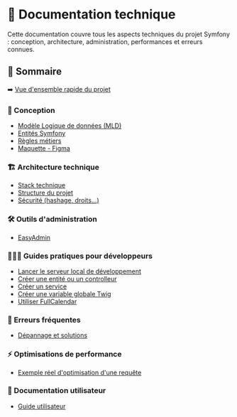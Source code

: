 # 📕 Documentation technique

Cette documentation couvre tous les aspects techniques du projet Symfony : conception, architecture, administration, performances et erreurs connues.

## 📄 Sommaire

➡️ [Vue d'ensemble rapide du projet](../README.md)

### 🎯 Conception
- [Modèle Logique de données (MLD)](./concept/mld.md)
- [Entités Symfony](./concept/entites.md)
- [Règles métiers](./concept/business-rules.md)
- [Maquette - Figma](https://www.figma.com/design/vgYOa2jHFVxLuumm52uM9B/Maquette---AppFormation---Mairie-de-Villefontaine)

### 🏗️ Architecture technique
- [Stack technique](./archi/stack-technique.md)
- [Structure du projet](./archi/structure-projet.md)
- [Sécurité (hashage, droits...)](./archi/securite.md)

### 🛠️ Outils d'administration
- [EasyAdmin](./admin/easyadmin.md)

### 🧑🏻‍💻 Guides pratiques pour développeurs
- [Lancer le serveur local de développement](./dev/symfony-server.md)
- [Créer une entité ou un controlleur](./dev/entites-controllers.md)
- [Créer un service](./dev/services.md)
- [Créer une variable globale Twig](./dev/twig-global.md)
- [Utiliser FullCalendar](./dev/fullcalendar.md)

### 🚧 Erreurs fréquentes
- [Dépannage et solutions](./errors/errors.md)

### ⚡ Optimisations de performance
- [Exemple réel d'optimisation d'une requête](./perf/optimisation-requete-formations.md)

### 👤 Documentation utilisateur
- [Guide utilisateur](./utilisateur/guide-utilisateur.md)